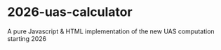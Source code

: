 # 2026-uas-calculator
A pure Javascript &amp; HTML implementation of the new UAS computation starting 2026
